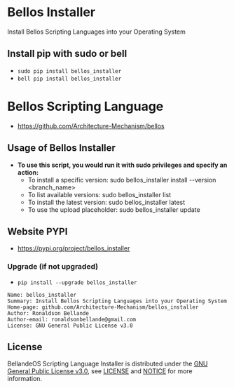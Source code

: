 # Bellos Installer
Install Bellos Scripting Languages into your Operating System 

## Install pip with sudo or bell
- `sudo pip install bellos_installer`
- `bell pip install bellos_installer`

# Bellos Scripting Language
- https://github.com/Architecture-Mechanism/bellos

## Usage of Bellos Installer
- **To use this script, you would run it with sudo privileges and specify an action:**
  - To install a specific version: sudo bellos_installer install --version <branch_name>
  - To list available versions: sudo bellos_installer list
  - To install the latest version: sudo bellos_installer latest
  - To use the upload placeholder: sudo bellos_installer update

## Website PYPI
- https://pypi.org/project/bellos_installer

### Upgrade (if not upgraded)
- `pip install --upgrade bellos_installer`

```
Name: bellos_installer
Summary: Install Bellos Scripting Languages into your Operating System 
Home-page: github.com/Architecture-Mechanism/bellos_installer
Author: Ronaldson Bellande
Author-email: ronaldsonbellande@gmail.com
License: GNU General Public License v3.0
```

## License
BellandeOS Scripting Language Installer is distributed under the [GNU General Public License v3.0](https://www.gnu.org/licenses/gpl-3.0.en.html), see [LICENSE](https://github.com/Architecture-Mechanism/bellos_installer/blob/main/LICENSE) and [NOTICE](https://github.com/Architecture-Mechanism/bellos_installer/blob/main/LICENSE) for more information.
